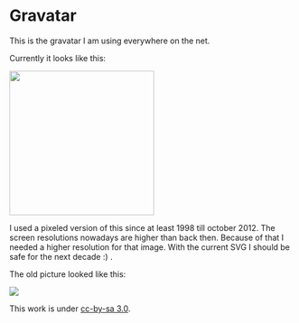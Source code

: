 # Gravatar

This is the gravatar I am using everywhere on the net.

Currently it looks like this:

<img src="https://raw.github.com/bitboxer/gravatar/master/gravatar_borderless.png" width="256" height="256"/>

I used a pixeled version of this since at least 1998 till october 2012.
The screen resolutions nowadays are higher than back then. Because of
that I needed a higher resolution for that image. With the current SVG
I should be safe for the next decade :) .

The old picture looked like this:

<img src="https://raw.github.com/bitboxer/gravatar/master/old_avatar.png"/> 

This work is under [cc-by-sa 3.0](http://creativecommons.org/licenses/by-sa/3.0/).
